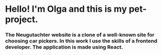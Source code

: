 # Hello! I'm Olga and this is my pet-project.
### The Neugutachter website is a clone of a well-known site for choosing car pickers. In this work I use the skills of a frontend developer. The application is made using React.